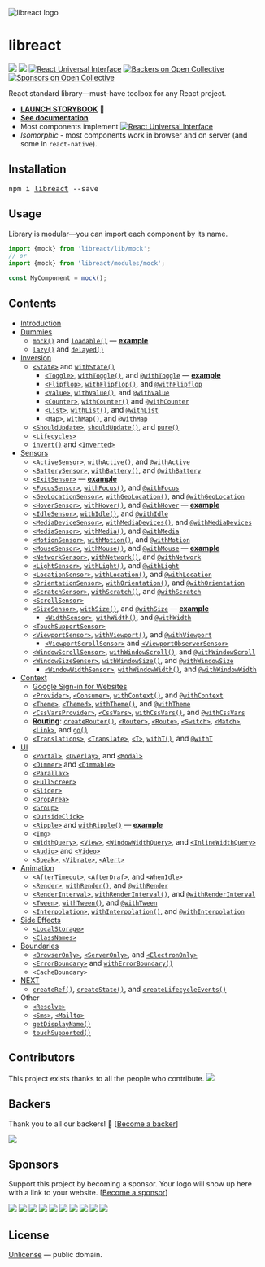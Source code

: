![libreact logo](./docs/assets/libreact.png)

# libreact

[![][npm-badge]][npm-url] [![][travis-badge]][travis-url] [![React Universal Interface](https://img.shields.io/badge/React-Universal%20Interface-green.svg)](https://github.com/streamich/react-universal-interface) [![Backers on Open Collective](https://opencollective.com/libreact/backers/badge.svg)](#backers) [![Sponsors on Open Collective](https://opencollective.com/libreact/sponsors/badge.svg)](#sponsors) 

React standard library&mdash;must-have toolbox for any React project.

- [__LAUNCH STORYBOOK__](https://streamich.github.io/libreact/demos/) 🚀
- [__See documentation__](https://streamich.github.io/libreact/en/)
- Most components implement [![React Universal Interface](https://img.shields.io/badge/React-Universal%20Interface-green.svg)](https://github.com/streamich/react-universal-interface)
- *Isomorphic* - most components work in browser and on server (and some in `react-native`).


## Installation

<pre>
npm i <a href="https://www.npmjs.com/package/libreact">libreact</a> --save
</pre>


## Usage

Library is modular&mdash;you can import each component by its name.

```js
import {mock} from 'libreact/lib/mock';
// or
import {mock} from 'libreact/modules/mock';

const MyComponent = mock();
```


## Contents

  - [Introduction](./docs/en/Introduction.md)
  - [Dummies](./docs/en/Dummies.md)
     - [`mock()`](./docs/en/mock.md) and [`loadable()`](./docs/en/loadable.md) &mdash; [**example**](https://codesandbox.io/s/j2ovpr03z3)
     - [`lazy()`](./docs/en/lazy.md) and [`delayed()`](./docs/en/delayed.md)
  - [Inversion](./docs/en/Inversion.md)
     - [`<State>`](./docs/en/State.md) and [`withState()`](./docs/en/State.md#withstate-hoc)
        - [`<Toggle>`](./docs/en/Toggle.md), [`withToggle()`](./docs/en/Toggle.md#withtoggle-hoc), and [`@withToggle`](./docs/en/Toggle.md#withtoggle-decorator) &mdash; [**example**](https://codesandbox.io/s/zwkl16vv93)
        - [`<Flipflop>`](./docs/en/Flipflop.md), [`withFlipflop()`](./docs/en/Flipflop.md#withflipflop-hoc), and [`@withFlipflop`](./docs/en/Flipflop.md#withflipflop-decorator)
        - [`<Value>`](./docs/en/Value.md), [`withValue()`](./docs/en/Value.md#withvalue-hoc), and [`@withValue`](./docs/en/Value.md#withvalue-decorator)
        - [`<Counter>`](./docs/en/Counter.md), [`withCounter()`](./docs/en/Counter.md#withcounter-hoc) and [`@withCounter`](./docs/en/Counter.md#withcounter-decorator)
        - [`<List>`](./docs/en/List.md), [`withList()`](./docs/en/List.md#withlist-hoc), and [`@withList`](./docs/en/List.md#withlist-decorator)
        - [`<Map>`](./docs/en/Map.md), [`withMap()`](./docs/en/Map.md#withmap-hoc), and [`@withMap`](./docs/en/Map.md#withmap-decorator)
     - [`<ShouldUpdate>`](./docs/en/ShouldUpdate.md), [`shouldUpdate()`](./docs/en/ShouldUpdate.md#shouldupdate-hoc), and [`pure()`](./docs/en/pure.md)
     - [`<Lifecycles>`](./docs/en/Lifecycles.md)
     - [`invert()`](./docs/en/invert.md) and [`<Inverted>`](./docs/en/invert.md#inverted)
  - [Sensors](./docs/en/Sensors.md)
     - [`<ActiveSensor>`](./docs/en/ActiveSensor.md), [`withActive()`](./docs/en/ActiveSensor.md#withactive-hoc), and [`@withActive`](./docs/en/ActiveSensor.md#withactive-decorator)
     - [`<BatterySensor>`](./docs/en/BatterySensor.md), [`withBattery()`](./docs/en/BatterySensor.md#withbattery), and [`@withBattery`](./docs/en/BatterySensor.md#withbattery-1)
     - [`<ExitSensor>`](./docs/en/ExitSensor.md) &mdash; [**example**](https://codesandbox.io/s/7437x10z71)
     - [`<FocusSensor>`](./docs/en/FocusSensor.md), [`withFocus()`](./docs/en/FocusSensor.md#withfocus-hoc), and [`@withFocus`](./docs/en/FocusSensor.md#withfocus-decorator)
     - [`<GeoLocationSensor>`](./docs/en/GeoLocationSensor.md), [`withGeoLocation()`](./docs/en/GeoLocationSensor.md#withgeolocation-hoc), and [`@withGeoLocation`](./docs/en/GeoLocationSensor.md#withgeolocation-decorator)
     - [`<HoverSensor>`](./docs/en/HoverSensor.md), [`withHover()`](./docs/en/HoverSensor.md#withhover-hoc), and [`@withHover`](./docs/en/HoverSensor.md#withhover-decorator) &mdash; [**example**](https://codesandbox.io/s/8p3xqx83p9)
     - [`<IdleSensor>`](./docs/en/IdleSensor.md), [`withIdle()`](./docs/en/IdleSensor.md#withidle-hoc), and [`@withIdle`](./docs/en/IdleSensor.md#withidle-decorator)
     - [`<MediaDeviceSensor>`](./docs/en/MediaDeviceSensor.md), [`withMediaDevices()`](./docs/en/MediaDeviceSensor.md#withmediadevices), and [`@withMediaDevices`](./docs/en/MediaDeviceSensor.md#withmediadevices-1)
     - [`<MediaSensor>`](./docs/en/MediaSensor.md), [`withMedia()`](./docs/en/MediaSensor.md#withmedia), and [`@withMedia`](./docs/en/MediaSensor.md#withmedia-1)
     - [`<MotionSensor>`](./docs/en/MotionSensor.md), [`withMotion()`](./docs/en/MotionSensor.md#withmotion-hoc), and [`@withMotion`](./docs/en/MotionSensor.md#withmotion-decorator)
     - [`<MouseSensor>`](./docs/en/MouseSensor.md), [`withMouse()`](./docs/en/MouseSensor.md#withmouse-hoc), and [`@withMouse`](./docs/en/MouseSensor.md#withmouse-decorator) &mdash; [**example**](https://codesandbox.io/s/k3o16j7n47)
     - [`<NetworkSensor>`](./docs/en/NetworkSensor.md), [`withNetwork()`](./docs/en/NetworkSensor.md#withnetwork-hoc), and [`@withNetwork`](./docs/en/NetworkSensor.md#withnetwork-decorator)
     - [`<LightSensor>`](./docs/en/LightSensor.md), [`withLight()`](./docs/en/LightSensor.md#withlight-hoc), and [`@withLight`](./docs/en/LightSensor.md#withlight-decorator)
     - [`<LocationSensor>`](./docs/en/LocationSensor.md), [`withLocation()`](./docs/en/LocationSensor.md#withlocation-hoc), and [`@withLocation`](./docs/en/LocationSensor.md#withlocation-decora)
     - [`<OrientationSensor>`](./docs/en/OrientationSensor.md), [`withOrientation()`](./docs/en/OrientationSensor.md#withorientation-hoc), and [`@withOrientation`](./docs/en/OrientationSensor.md#withorientation-decorator)
     - [`<ScratchSensor>`](./docs/en/ScratchSensor.md), [`withScratch()`](./docs/en/ScratchSensor.md#withscratch-hoc), and [`@withScratch`](./docs/en/ScratchSensor.md#withscratch-decorator)
     - [`<ScrollSensor>`](./docs/en/ScrollSensor.md)
     - [`<SizeSensor>`](./docs/en/SizeSensor.md), [`withSize()`](./docs/en/SizeSensor.md#withsize-hoc), and [`@withSize`](./docs/en/SizeSensor.md#withsize-decorator) &mdash; [**example**](https://codesandbox.io/s/0y2qjm210p)
        - [`<WidthSensor>`](./docs/en/WidthSensor.md), [`withWidth()`](./docs/en/WidthSensor.md#withwidth-hoc-and-withwidth-decorator), and [`@withWidth`](./docs/en/WidthSensor.md#withwidth-hoc-and-withwidth-decorator)
     - [`<TouchSupportSensor>`](./docs/en/TouchSupportSensor.md)
     - [`<ViewportSensor>`](./docs/en/ViewportSensor.md), [`withViewport()`](./docs/en/ViewportSensor.md#withviewport-hoc), and [`@withViewport`](./docs/en/ViewportSensor.md#withviewport-decorator)
        - [`<ViewportScrollSensor>`](./docs/en/ViewportSensor.md#viewportscrollsensor) and [`<ViewportObserverSensor>`](./docs/en/ViewportSensor.md#viewportobserversensor)
     - [`<WindowScrollSensor>`](./docs/en/WindowScrollSensor.md), [`withWindowScroll()`](./docs/en/WindowScrollSensor.md#withwindowscroll-hoc), and [`@withWindowScroll`](./docs/en/WindowScrollSensor.md#withwindowscroll-decorator)
     - [`<WindowSizeSensor>`](./docs/en/WindowSizeSensor.md), [`withWindowSize()`](./docs/en/WindowSizeSensor.md#withwindowsize-hoc), and [`@withWindowSize`](./docs/en/WindowSizeSensor.md#withwindowsize-decorator)
        - [`<WindowWidthSensor>`](./docs/en/WindowWidthSensor.md), [`withWindowWidth()`](./docs/en/WindowWidthSensor.md#withwindowwidth-hoc), and [`@withWindowWidth`](./docs/en/WindowWidthSensor.md#withwindowwidth-decorator)
  - [Context](./docs/en/Context.md)
     - [Google Sign-in for Websites](./docs/en/GoogleAuth.md)
     - [`<Provider>`](./docs/en/Provider.md#provider), [`<Consumer>`](./docs/en/Provider.md#consumer), [`withContext()`](./docs/en/Provider.md#withcontext-hoc), and [`@withContext`](./docs/en/Provider.md#withcontext-decorator)
     - [`<Theme>`](./docs/en/theme.md#theme), [`<Themed>`](./docs/en/theme.md#themed), [`withTheme()`](./docs/en/theme.md#withtheme-hoc), and [`@withTheme`](./docs/en/theme.md#withtheme-decorator)
     - [`<CssVarsProvider>`](./docs/en/cssvars.md), [`<CssVars>`](./docs/en/cssvars.md#cssvars), [`withCssVars()`](./docs/en/cssvars.md#withcssvars-hoc), and [`@withCssVars`](./docs/en/cssvars.md#withcssvars-decorator)
     - [__Routing__](./docs/en/routing.md): [`createRouter()`](./docs/en/routing.md#createrouter), [`<Router>`](./docs/en/routing.md#router), [`<Route>`](./docs/en/routing.md#route), [`<Switch>`](./docs/en/routing.md#switch), [`<Match>`](./docs/en/routing.md#match), [`<Link>`](./docs/en/routing.md#link), and [`go()`](./docs/en/routing.md#go)
     - [`<Translations>`](./docs/en/translate.md#translations), [`<Translate>`](./docs/en/translate.md#translate-or-t), [`<T>`](./docs/en/translate.md#translate-or-t), [`withT()`](./docs/en/translate.md#witht-hoc), and [`@withT`](./docs/en/translate.md#witht-decorator)
  - [UI](./docs/en/UI.md)
     - [`<Portal>`](./docs/en/Portal.md), [`<Overlay>`](./docs/en/Overlay.md), and [`<Modal>`](./docs/en/Modal.md)
     - [`<Dimmer>`](./docs/en/Dimmer.md) and [`<Dimmable>`](./docs/en/Dimmable.md)
     - [`<Parallax>`](./docs/en/Parallax.md)
     - [`<FullScreen>`](./docs/en/FullScreen.md)
     - [`<Slider>`](./docs/en/Slider.md)
     - [`<DropArea>`](./docs/en/DropArea.md)
     - [`<Group>`](./docs/en/Group.md)
     - [`<OutsideClick>`](./docs/en/OutsideClick.md)
     - [`<Ripple>`](./docs/en/Ripple.md) and [`withRipple()`](./docs/en/Ripple.md#withripple) &mdash; [**example**](https://codesandbox.io/s/983q7jr80o)
     - [`<Img>`](./docs/en/Img.md)
     - [`<WidthQuery>`](./docs/en/WidthQuery.md), [`<View>`](./docs/en/View.md), [`<WindowWidthQuery>`](./docs/en/WindowWidthQuery.md), and [`<InlineWidthQuery>`](./docs/en/InlineWidthQuery.md)
     - [`<Audio>`](./docs/en/Audio.md) and [`<Video>`](./docs/en/Video.md)
     - [`<Speak>`](./docs/en/Speak.md), [`<Vibrate>`](./docs/en/Vibrate.md), [`<Alert>`](./docs/en/Alert.md)
  - [Animation](./docs/en/Animation.md)
     - [`<AfterTimeout>`](./docs/en/AfterTimeout.md), [`<AfterDraf>`](./docs/en/AfterDraf.md), and [`<WhenIdle>`](./docs/en/WhenIdle.md)
     - [`<Render>`](./docs/en/Render.md), [`withRender()`](./docs/en/Render.md#withrender-hoc), and [`@withRender`](./docs/en/Render.md#withrender-decorator)
     - [`<RenderInterval>`](./docs/en/RenderInterval.md), [`withRenderInterval()`](./docs/en/RenderInterval.md#withrenderinterval-hoc), and [`@withRenderInterval`](./docs/en/RenderInterval.md#withrenderinterval-decorator)
     - [`<Tween>`](./docs/en/Tween.md), [`withTween()`](./docs/en/Tween.md#withtween-hoc), and [`@withTween`](./docs/en/Tween.md#withtween-decorator)
     - [`<Interpolation>`](./docs/en/Interpolation.md), [`withInterpolation()`](./docs/en/Interpolation.md#withinterpolation-hoc), and [`@withInterpolation`](./docs/en/Interpolation.md#withinterpolation-decorator)
  - [Side Effects](./docs/en/Side-effects.md)
     - [`<LocalStorage>`](./docs/en/LocalStorage.md)
     - [`<ClassNames>`](./docs/en/ClassNames.md)
  - [Boundaries](./docs/en/Boundaries.md)
     - [`<BrowserOnly>`](./docs/en/BrowserOnly.md), [`<ServerOnly>`](./docs/en/ServerOnly.md), and [`<ElectronOnly>`](./docs/en/ElectronOnly.md)
     - [`<ErrorBoundary>`](./docs/en/ErrorBoundary.md) and [`withErrorBoundary()`](./docs/en/ErrorBoundary.md#witherrorboundary-hoc)
     - `<CacheBoundary>`
  - [NEXT](./docs/en/next.md)
     - [`createRef()`](./docs/en/next/createRef.md), [`createState()`](./docs/en/next/createState.md), and [`createLifecycleEvents()`](./docs/en/next/createLifecycleEvents.md)
  - Other
     - [`<Resolve>`](./docs/en/Resolve.md)
     - [`<Sms>`](./docs/en/Sms.md), [`<Mailto>`](./docs/en/Mailto.md)
     - [`getDisplayName()`](./docs/en/getDisplayName.md)
     - [`touchSupported()`](./docs/en/TouchSupportSensor.md)


## Contributors

This project exists thanks to all the people who contribute. <img src="https://opencollective.com/libreact/contributors.svg?width=890&button=false" />


## Backers

Thank you to all our backers! 🙏 [[Become a backer](https://opencollective.com/libreact#backer)]

<a href="https://opencollective.com/libreact#backers" target="_blank"><img src="https://opencollective.com/libreact/backers.svg?width=890"></a>


## Sponsors

Support this project by becoming a sponsor. Your logo will show up here with a link to your website. [[Become a sponsor](https://opencollective.com/libreact#sponsor)]

<a href="https://opencollective.com/libreact/sponsor/0/website" target="_blank"><img src="https://opencollective.com/libreact/sponsor/0/avatar.svg"></a>
<a href="https://opencollective.com/libreact/sponsor/1/website" target="_blank"><img src="https://opencollective.com/libreact/sponsor/1/avatar.svg"></a>
<a href="https://opencollective.com/libreact/sponsor/2/website" target="_blank"><img src="https://opencollective.com/libreact/sponsor/2/avatar.svg"></a>
<a href="https://opencollective.com/libreact/sponsor/3/website" target="_blank"><img src="https://opencollective.com/libreact/sponsor/3/avatar.svg"></a>
<a href="https://opencollective.com/libreact/sponsor/4/website" target="_blank"><img src="https://opencollective.com/libreact/sponsor/4/avatar.svg"></a>
<a href="https://opencollective.com/libreact/sponsor/5/website" target="_blank"><img src="https://opencollective.com/libreact/sponsor/5/avatar.svg"></a>
<a href="https://opencollective.com/libreact/sponsor/6/website" target="_blank"><img src="https://opencollective.com/libreact/sponsor/6/avatar.svg"></a>
<a href="https://opencollective.com/libreact/sponsor/7/website" target="_blank"><img src="https://opencollective.com/libreact/sponsor/7/avatar.svg"></a>
<a href="https://opencollective.com/libreact/sponsor/8/website" target="_blank"><img src="https://opencollective.com/libreact/sponsor/8/avatar.svg"></a>
<a href="https://opencollective.com/libreact/sponsor/9/website" target="_blank"><img src="https://opencollective.com/libreact/sponsor/9/avatar.svg"></a>



## License

[Unlicense](./LICENSE) &mdash; public domain.


[npm-url]: https://www.npmjs.com/package/libreact
[npm-badge]: https://img.shields.io/npm/v/libreact.svg
[travis-url]: https://travis-ci.org/streamich/libreact
[travis-badge]: https://travis-ci.org/streamich/libreact.svg?branch=master

